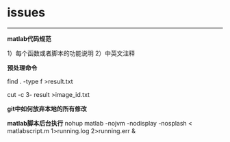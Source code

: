# issues
---

**matlab代码规范**

1）每个函数或者脚本的功能说明
2）中英文注释



**预处理命令**

 find . -type f >result.txt

 cut -c 3- result >image_id.txt


**git中如何放弃本地的所有修改**


**matlab脚本后台执行**
nohup matlab -nojvm -nodisplay -nosplash < matlabscript.m 1>running.log 2>running.err &